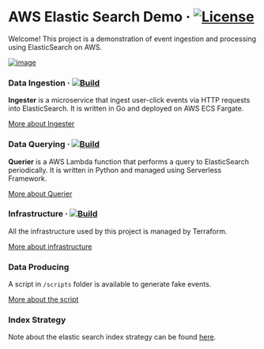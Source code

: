 # AWS Elastic Search Demo &middot; [![License](https://img.shields.io/github/license/andresusanto/aws-elastic-search-demo.svg)](https://github.com/andresusanto/aws-elastic-search-demo/blob/main/LICENSE)

Welcome! This project is a demonstration of event ingestion and processing using ElasticSearch on AWS.

[![image](https://user-images.githubusercontent.com/7076809/132135012-f6119ec7-0afa-4858-970f-6b51a323640e.png)](./infrastructure/modules/elasticsearch/README.md)


### Data Ingestion &middot; [![Build](https://github.com/andresusanto/aws-elastic-search-demo/actions/workflows/build-ingester.yml/badge.svg)](https://github.com/andresusanto/aws-elastic-search-demo/actions/workflows/build-ingester.yml)

**Ingester** is a microservice that ingest user-click events via HTTP requests into ElasticSearch. It is written in Go and deployed on AWS ECS Fargate.

[More about Ingester](./ingester/README.md)

### Data Querying &middot; [![Build](https://github.com/andresusanto/aws-elastic-search-demo/actions/workflows/deploy-querier.yml/badge.svg)](https://github.com/andresusanto/aws-elastic-search-demo/actions/workflows/deploy-querier.yml)

**Querier** is a AWS Lambda function that performs a query to ElasticSearch periodically. It is written in Python and managed using Serverless Framework.

[More about Querier](./querier/README.md)

### Infrastructure &middot; [![Build](https://github.com/andresusanto/aws-elastic-search-demo/actions/workflows/apply-infra.yml/badge.svg)](https://github.com/andresusanto/aws-elastic-search-demo/actions/workflows/apply-infra.yml)

All the infrastructure used by this project is managed by Terraform.

[More about infrastructure](./querier/README.md)

### Data Producing

A script in `/scripts` folder is available to generate fake events.

[More about the script](./querier/README.md)

### Index Strategy

Note about the elastic search index strategy can be found [here](./infrastructure/modules/elasticsearch/README.md).
